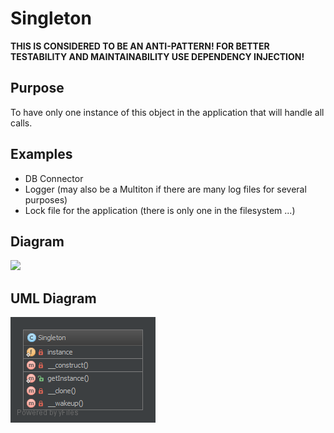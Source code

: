 # Singleton

**THIS IS CONSIDERED TO BE AN ANTI-PATTERN! FOR BETTER TESTABILITY AND MAINTAINABILITY USE DEPENDENCY INJECTION!**

## Purpose

To have only one instance of this object in the application that will handle all calls.

## Examples

* DB Connector
* Logger (may also be a Multiton if there are many log files for several purposes)
* Lock file for the application (there is only one in the filesystem ...)

## Diagram

<img src="http://yuml.me/diagram/scruffy/class/[Singleton|-instance: Singleton|+getInstance(): Singleton;-__construct(): void;-__clone(): void;-__wakeup(): void]" >

## UML Diagram

![Alt Singleton UML Diagram](uml/uml.png)